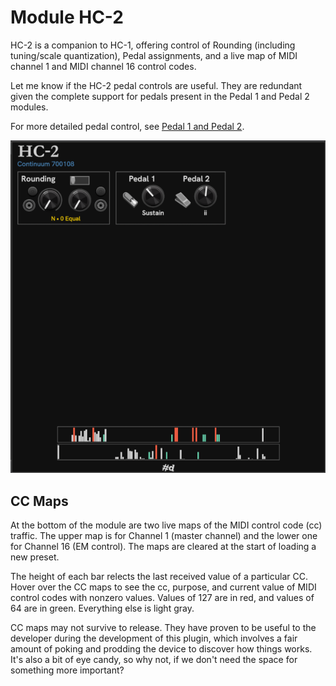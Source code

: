 # Module HC-2

HC-2 is a companion to HC-1, offering control of Rounding (including tuning/scale quantization), Pedal assignments, and a live map of MIDI channel 1 and MIDI channel 16 control codes.

Let me know if the HC-2 pedal controls are useful. They are redundant given the complete support for pedals present in the Pedal 1 and Pedal 2 modules.

For more detailed pedal control, see [Pedal 1 and Pedal 2](Pedals.md).

![HC-2 module](HC-2.png)

## CC Maps

At the bottom of the module are two live maps of the MIDI control code (cc) traffic.
The upper map is for Channel 1 (master channel) and the lower one for Channel 16 (EM control).
The maps are cleared at the start of loading a new preset.

The height of each bar relects the last received value of a particular CC.
Hover over the CC maps to see the cc, purpose, and current value of MIDI control codes with nonzero values.
Values of 127 are in red, and values of 64 are in green.
Everything else is light gray.

CC maps may not survive to release.
They have proven to be useful to the developer during the development of this plugin, which involves a fair amount of poking and prodding the device to discover how things works.
It's also a bit of eye candy, so why not, if we don't need the space for something more important?
